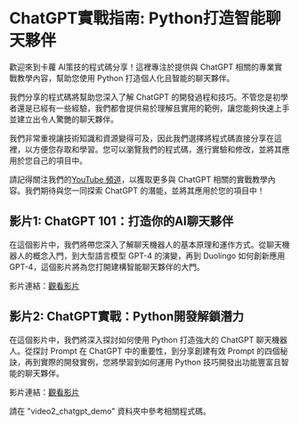 # ChatGPT實戰指南: Python打造智能聊天夥伴

歡迎來到卡蘿 AI策技的程式碼分享！這裡專注於提供與 ChatGPT 相關的專業實戰教學內容，幫助您使用 Python 打造個人化且智能的聊天夥伴。

我們分享的程式碼將幫助您深入了解 ChatGPT 的開發過程和技巧。不管您是初學者還是已經有一些經驗，我們都會提供易於理解且實用的範例，讓您能夠快速上手並建立出令人驚艷的聊天夥伴。

我們非常重視讓技術知識和資源變得可及，因此我們選擇將程式碼直接分享在這裡，以方便您存取和學習。您可以瀏覽我們的程式碼，進行實驗和修改，並將其應用於您自己的項目中。

請記得關注我們的[YouTube 頻道](https://www.youtube.com/channel/UCvUSl4u683zlg_DeA0Atqjw)，以獲取更多與 ChatGPT 相關的實戰教學內容。我們期待與您一同探索 ChatGPT 的潛能，並將其應用於您的項目中！


## 影片1: ChatGPT 101：打造你的AI聊天夥伴
在這個影片中，我們將帶您深入了解聊天機器人的基本原理和運作方式。從聊天機器人的概念入門，到大型語言模型 GPT-4 的演變，再到 Duolingo 如何創新應用 GPT-4，這個影片將為您打開建構智能聊天夥伴的大門。

影片連結：[觀看影片](https://www.youtube.com/channel/UCvUSl4u683zlg_DeA0Atqjw)

## 影片2: ChatGPT實戰：Python開發解鎖潛力

在這個影片中，我們將深入探討如何使用 Python 打造強大的 ChatGPT 聊天機器人。從探討 Prompt 在 ChatGPT 中的重要性，到分享創建有效 Prompt 的四個秘訣，再到實際的開發實例，您將學習到如何運用 Python 技巧開發出功能豐富且智能的聊天夥伴。

影片連結：[觀看影片](https://www.youtube.com/channel/UCvUSl4u683zlg_DeA0Atqjw)

請在 "video2_chatgpt_demo" 資料夾中參考相關程式碼。



